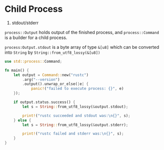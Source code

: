 # Child Process
1. stdout/stderr

`process::Output` holds output of the finished process, and `process::Command` is a builder for a child process.

`process:Output.stdout` is a byte array of type `&[u8]` which can be converted into `String` by `String::from_utf8_lossy(&[u8])`

```rust
use std::process::Command;

fn main() {
    let output = Command::new("rustc")
        .arg("--version")
        .output().unwrap_or_else(|e| {
            panic!("failed to execute process: {}", e)
    });

    if output.status.success() {
        let s = String::from_utf8_lossy(&output.stdout);

        print!("rustc succeeded and stdout was:\n{}", s);
    } else {
        let s = String::from_utf8_lossy(&output.stderr);

        print!("rustc failed and stderr was:\n{}", s);
    }
}
```